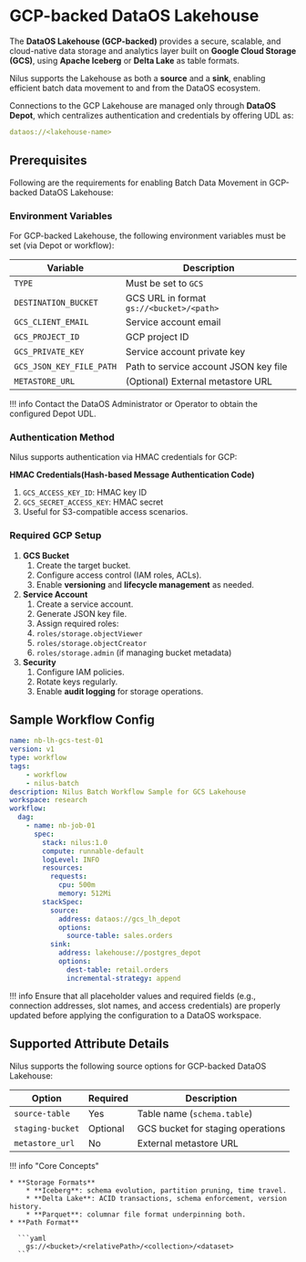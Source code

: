 # GCP-backed DataOS Lakehouse

The **DataOS Lakehouse (GCP-backed)** provides a secure, scalable, and cloud-native data storage and analytics layer built on **Google Cloud Storage (GCS)**, using **Apache Iceberg** or **Delta Lake** as table formats.

Nilus supports the Lakehouse as both a **source** and a **sink**, enabling efficient batch data movement to and from the DataOS ecosystem.

Connections to the GCP Lakehouse are managed only through **DataOS Depot**, which centralizes authentication and credentials by offering UDL as:

```yaml
dataos://<lakehouse-name>
```

## Prerequisites

Following are the requirements for enabling Batch Data Movement in GCP-backed DataOS Lakehouse:

### **Environment Variables**

For GCP-backed Lakehouse, the following environment variables must be set (via Depot or workflow):

| Variable                 | Description                              |
| ------------------------ | ---------------------------------------- |
| `TYPE`                   | Must be set to `GCS`                     |
| `DESTINATION_BUCKET`     | GCS URL in format `gs://<bucket>/<path>` |
| `GCS_CLIENT_EMAIL`       | Service account email                    |
| `GCS_PROJECT_ID`         | GCP project ID                           |
| `GCS_PRIVATE_KEY`        | Service account private key              |
| `GCS_JSON_KEY_FILE_PATH` | Path to service account JSON key file    |
| `METASTORE_URL`          | (Optional) External metastore URL        |

!!! info
    Contact the DataOS Administrator or Operator to obtain the configured Depot UDL.


### **Authentication Method**

Nilus supports authentication via HMAC credentials for GCP:

**HMAC Credentials(Hash-based Message Authentication Code)**

1. `GCS_ACCESS_KEY_ID`: HMAC key ID
2. `GCS_SECRET_ACCESS_KEY`: HMAC secret
3. Useful for S3-compatible access scenarios.

### **Required GCP Setup**

1. **GCS Bucket**
     1. Create the target bucket.
     2. Configure access control (IAM roles, ACLs).
     3. Enable **versioning** and **lifecycle management** as needed.
2. **Service Account**
     1. Create a service account.
     2. Generate JSON key file.
     3. Assign required roles:
      1. `roles/storage.objectViewer`
      2. `roles/storage.objectCreator`
      3. `roles/storage.admin` (if managing bucket metadata)
3. **Security**
     1. Configure IAM policies.
     2. Rotate keys regularly.
     3. Enable **audit logging** for storage operations.

## Sample Workflow Config

```yaml
name: nb-lh-gcs-test-01
version: v1
type: workflow
tags:
    - workflow
    - nilus-batch
description: Nilus Batch Workflow Sample for GCS Lakehouse
workspace: research
workflow:
  dag:
    - name: nb-job-01
      spec:
        stack: nilus:1.0
        compute: runnable-default
        logLevel: INFO
        resources:
          requests:
            cpu: 500m
            memory: 512Mi
        stackSpec:
          source:
            address: dataos://gcs_lh_depot
            options:
              source-table: sales.orders
          sink:
            address: lakehouse://postgres_depot
            options:
              dest-table: retail.orders
              incremental-strategy: append
```

!!! info
    Ensure that all placeholder values and required fields (e.g., connection addresses, slot names, and access credentials) are properly updated before applying the configuration to a DataOS workspace.


## Supported Attribute Details

Nilus supports the following source options for GCP-backed DataOS Lakehouse:

| Option           | Required | Description                       |
| ---------------- | -------- | --------------------------------- |
| `source-table`   | Yes      | Table name (`schema.table`)       |
| `staging-bucket` | Optional | GCS bucket for staging operations |
| `metastore_url`  | No       | External metastore URL            |

!!! info "Core Concepts"
    

    * **Storage Formats**
        * **Iceberg**: schema evolution, partition pruning, time travel.
        * **Delta Lake**: ACID transactions, schema enforcement, version history.
        * **Parquet**: columnar file format underpinning both.
    * **Path Format**
      
      ```yaml
        gs://<bucket>/<relativePath>/<collection>/<dataset>
      ```





